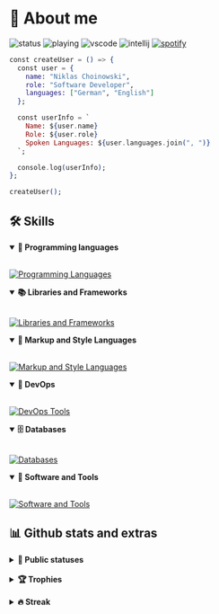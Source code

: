 # 📜 About me
![status](https://api.statusbadges.me/badge/status/363383882315464705?simple=true)
![playing](https://api.statusbadges.me/badge/playing/363383882315464705)
![vscode](https://api.statusbadges.me/badge/vscode/363383882315464705)
![intellij](https://api.statusbadges.me/badge/intellij/363383882315464705)
[![spotify](https://api.statusbadges.me/badge/spotify/363383882315464705)](https://api.statusbadges.me/openspotify/363383882315464705)

```elixir
const createUser = () => {
  const user = {
    name: "Niklas Choinowski",
    role: "Software Developer",
    languages: ["German", "English"]
  };

  const userInfo = `
    Name: ${user.name}
    Role: ${user.role}
    Spoken Languages: ${user.languages.join(", ")}
  `;

  console.log(userInfo);
};

createUser();


```
## 🛠️ Skills 

<details open>
  <summary><b>📌 Programming languages</b></summary>
  <br>

[![Programming Languages](https://skillicons.dev/icons?i=js,java,cs,bash,nix,php)](https://skillicons.dev)
</details>

<details open>
  <summary><b>📚 Libraries and Frameworks</b></summary>
  <br>

[![Libraries and Frameworks](https://skillicons.dev/icons?i=nodejs,bootstrap)](https://skillicons.dev)
</details>

<details open>
  <summary><b>🎨 Markup and Style Languages</b></summary>
  <br>

[![Markup and Style Languages](https://skillicons.dev/icons?i=html,css,markdown)](https://skillicons.dev)
</details>

<details open>
  <summary><b>🧠 DevOps</b></summary>
  <br>

[![DevOps Tools](https://skillicons.dev/icons?i=docker,azure)](https://skillicons.dev)
</details>

<details open>
  <summary><b>🗄️ Databases</b></summary>
  <br>
    
[![Databases](https://skillicons.dev/icons?i=mysql,postgres,sqlite)](https://skillicons.dev)
</details>

<details open>
  <summary><b>🔧 Software and Tools</b></summary>
  <br>
    
[![Software and Tools](https://skillicons.dev/icons?i=git,github,neovim,linux,obsidian)](https://skillicons.dev)
</details>

## 📊 Github stats and extras

<details>
  <summary><b>🧬 Public statuses</b></summary>
  <br>
  
<img height="180em" src="https://denvercoder1-github-readme-stats.vercel.app/api/?username=nklsch&show_icons=true&include_all_commits=true&count_private=true&theme=react&hide_border=true&bg_color=0d1117&title_color=A594FD&icon_color=A594FD"/>
<img height="180em" src="https://denvercoder1-github-readme-stats.vercel.app/api/top-langs/?username=nklsch&langs_count=8&layout=compact&theme=react&hide_border=true&bg_color=0d1117&title_color=A594FD&icon_color=A594FD"/>

</details>
<br>

<details>
  <summary><b>🏆 Trophies</b></summary>
<br>

  <img src="https://github-profile-trophy.vercel.app/?username=nklsch&theme=tokyonight&row=2&no-bg=true&column=3&margin-w=15&margin-h=15"/>
</details>

<br>

<details>
  <summary><b>🔥 Streak</b></summary>
  <br>

[![GitHub Streak](https://streak-stats.demolab.com?user=nklsch&theme=transparent&date_format=%5BY%20%5DM%20j)](https://git.io/streak-stats)
</details>
